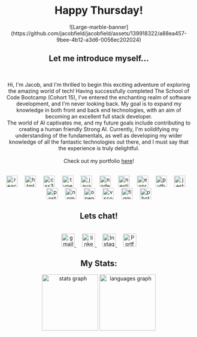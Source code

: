 <div align="center">
<h1>Happy Thursday!</h1>
![Large-marble-banner](https://github.com/jacobfield/jacobfield/assets/139918322/a88ea457-9bee-4b12-a3d6-0056ec202024)


</div>

<!-- intro -->
<div align="center">
<h2>Let me introduce myself...</h2>
<br>
</div>
<p align="center">Hi, I'm Jacob, and I'm thrilled to begin this exciting adventure of exploring the amazing world of tech! Having successfully completed The School of Code Bootcamp (Cohort 15), I've entered the enchanting realm of software development, and I'm never looking back. My goal is to expand my knowledge in both front and back end technologies, with an aim of becoming an excellent full stack developer. <br> The world of AI captivates me, and my future goals include contributing to creating a human friendly Strong AI. Currently, I'm solidifying my understanding of the fundamentals, as well as developing my wider knowledge of all the fantastic technologies out there, and I must say that the experience is truly delightful. <br><br> Check out my portfolio <a target="_blank" href="https://red-portfolio-blush.vercel.app/">here</a>!</p>
<br>

<!-- Tech stack -->

<div align="center">
  <img src="https://cdn.jsdelivr.net/gh/devicons/devicon/icons/react/react-original.svg" height="30" alt="react logo"  />
  <img width="12" />
  <img src="https://cdn.jsdelivr.net/gh/devicons/devicon/icons/html5/html5-original.svg" height="30" alt="html5 logo"  />
  <img width="12" />
  <img src="https://cdn.jsdelivr.net/gh/devicons/devicon/icons/css3/css3-original.svg" height="30" alt="css3 logo"  />
  <img width="12" />
  <img src="https://cdn.jsdelivr.net/gh/devicons/devicon/icons/typescript/typescript-original.svg" height="30" alt="typescript logo"  />
  <img width="12" />
  <img src="https://cdn.jsdelivr.net/gh/devicons/devicon/icons/javascript/javascript-original.svg" height="30" alt="javascript logo"  />
  <img width="12" />
  <img src="https://cdn.jsdelivr.net/gh/devicons/devicon/icons/nodejs/nodejs-original.svg" height="30" alt="nodejs logo"  />
  <img width="12" />
  <img src="https://cdn.jsdelivr.net/gh/devicons/devicon/icons/nextjs/nextjs-original.svg" height="30" alt="nextjs logo"  />
  <img width="12" />
  <img src="https://cdn.jsdelivr.net/gh/devicons/devicon/icons/express/express-original.svg" height="30" alt="express logo"  />
  <img width="12" />
  <img src="https://cdn.jsdelivr.net/gh/devicons/devicon/icons/python/python-original.svg" height="30" alt="python logo"  />
  <img width="12" />
  <img src="https://cdn.jsdelivr.net/gh/devicons/devicon/icons/jest/jest-plain.svg" height="30" alt="jest logo"  />
  <img width="12" />
  <img src="https://cdn.simpleicons.org/postgresql/4169E1" height="30" alt="postgresql logo"  />
  <img width="12" />
  <img src="https://cdn.simpleicons.org/npm/CB3837" height="30" alt="npm logo"  />
  <img width="12" />
  <img src="https://cdn.jsdelivr.net/gh/devicons/devicon/icons/openal/openal-original.svg" height="30" alt="openal logo"  />
  <img width="12" />
  <img src="https://cdn.jsdelivr.net/gh/devicons/devicon/icons/vscode/vscode-original.svg" height="30" alt="vscode logo"  />
  <img width="12" />
  <img src="https://cdn.jsdelivr.net/gh/devicons/devicon/icons/figma/figma-original.svg" height="30" alt="figma logo"  />
  <img width="12" />
  <img src="https://cdn.simpleicons.org/adobephotoshop/31A8FF" height="30" alt="photoshop logo"  />
</div>

<!-- social links -->

<div align="center">
  <h2>Lets chat!</h2>
  <br>
  <a href="mailto:jacobprogrammes@gmail.com" target="_blank">
    <img src="https://private-user-images.githubusercontent.com/139918322/295909841-b484cd43-176f-4231-93fb-3b41e8c094e3.png?jwt=eyJhbGciOiJIUzI1NiIsInR5cCI6IkpXVCJ9.eyJpc3MiOiJnaXRodWIuY29tIiwiYXVkIjoicmF3LmdpdGh1YnVzZXJjb250ZW50LmNvbSIsImtleSI6ImtleTUiLCJleHAiOjE3MDQ5NzU4NTUsIm5iZiI6MTcwNDk3NTU1NSwicGF0aCI6Ii8xMzk5MTgzMjIvMjk1OTA5ODQxLWI0ODRjZDQzLTE3NmYtNDIzMS05M2ZiLTNiNDFlOGMwOTRlMy5wbmc_WC1BbXotQWxnb3JpdGhtPUFXUzQtSE1BQy1TSEEyNTYmWC1BbXotQ3JlZGVudGlhbD1BS0lBVkNPRFlMU0E1M1BRSzRaQSUyRjIwMjQwMTExJTJGdXMtZWFzdC0xJTJGczMlMkZhd3M0X3JlcXVlc3QmWC1BbXotRGF0ZT0yMDI0MDExMVQxMjE5MTVaJlgtQW16LUV4cGlyZXM9MzAwJlgtQW16LVNpZ25hdHVyZT02NTE5MmYzNTc5Yzg2YzZiMjZmOWFkYmZjMGYzNmE2MjJhYjQ2YWI3YzUyN2YzNjEwYmFkMjMxODdhYjU5YTNlJlgtQW16LVNpZ25lZEhlYWRlcnM9aG9zdCZhY3Rvcl9pZD0wJmtleV9pZD0wJnJlcG9faWQ9MCJ9.Avzh-JcRcSfyMdliixx_xjyjdr3nB4btumzH3kBIN5M" height="35" alt="gmail logo"  />
  </a>&nbsp;&nbsp;&nbsp;
  <a href="https://www.linkedin.com/in/jacob-field-683122186/" target="_blank">
    <img src="https://private-user-images.githubusercontent.com/139918322/295910575-529a0c63-a2d8-41e1-9472-4e1743a3bdec.png?jwt=eyJhbGciOiJIUzI1NiIsInR5cCI6IkpXVCJ9.eyJpc3MiOiJnaXRodWIuY29tIiwiYXVkIjoicmF3LmdpdGh1YnVzZXJjb250ZW50LmNvbSIsImtleSI6ImtleTUiLCJleHAiOjE3MDQ5NzYwMzEsIm5iZiI6MTcwNDk3NTczMSwicGF0aCI6Ii8xMzk5MTgzMjIvMjk1OTEwNTc1LTUyOWEwYzYzLWEyZDgtNDFlMS05NDcyLTRlMTc0M2EzYmRlYy5wbmc_WC1BbXotQWxnb3JpdGhtPUFXUzQtSE1BQy1TSEEyNTYmWC1BbXotQ3JlZGVudGlhbD1BS0lBVkNPRFlMU0E1M1BRSzRaQSUyRjIwMjQwMTExJTJGdXMtZWFzdC0xJTJGczMlMkZhd3M0X3JlcXVlc3QmWC1BbXotRGF0ZT0yMDI0MDExMVQxMjIyMTFaJlgtQW16LUV4cGlyZXM9MzAwJlgtQW16LVNpZ25hdHVyZT1kODFhODdmYzc1Y2U2MGZiY2JhNjNkOTBhZWU5ZGZmOTEyYjdhODUzNzU4NzY0ODQ0NGUwZDZiYzljYjQzMmVlJlgtQW16LVNpZ25lZEhlYWRlcnM9aG9zdCZhY3Rvcl9pZD0wJmtleV9pZD0wJnJlcG9faWQ9MCJ9.2v7ReWZpzZMcp929ko4kXm6XmBorBaIEhyIDfJGoEog" height="35" alt="linkedin logo"  />
  </a>&nbsp;&nbsp;&nbsp;
  <a href="https://www.instagram.com/lunar_light_code/" target="_blank">
    <img src="https://private-user-images.githubusercontent.com/139918322/295910156-841c4a3a-9b9a-427b-849f-b301580fe462.png?jwt=eyJhbGciOiJIUzI1NiIsInR5cCI6IkpXVCJ9.eyJpc3MiOiJnaXRodWIuY29tIiwiYXVkIjoicmF3LmdpdGh1YnVzZXJjb250ZW50LmNvbSIsImtleSI6ImtleTUiLCJleHAiOjE3MDQ5NzU5MzMsIm5iZiI6MTcwNDk3NTYzMywicGF0aCI6Ii8xMzk5MTgzMjIvMjk1OTEwMTU2LTg0MWM0YTNhLTliOWEtNDI3Yi04NDlmLWIzMDE1ODBmZTQ2Mi5wbmc_WC1BbXotQWxnb3JpdGhtPUFXUzQtSE1BQy1TSEEyNTYmWC1BbXotQ3JlZGVudGlhbD1BS0lBVkNPRFlMU0E1M1BRSzRaQSUyRjIwMjQwMTExJTJGdXMtZWFzdC0xJTJGczMlMkZhd3M0X3JlcXVlc3QmWC1BbXotRGF0ZT0yMDI0MDExMVQxMjIwMzNaJlgtQW16LUV4cGlyZXM9MzAwJlgtQW16LVNpZ25hdHVyZT0wOTUxNWQ0ZTIwNzEyNjU4M2VlODI5ZmNkMWU2MjRiNDFmMjU4ZmMwMzUzNjNhMGZlY2I0MmE3NmFkNWZkNGI1JlgtQW16LVNpZ25lZEhlYWRlcnM9aG9zdCZhY3Rvcl9pZD0wJmtleV9pZD0wJnJlcG9faWQ9MCJ9.B9o6aQhMy6R37QoVkg-hya3AFlrV6RFHd0QCTTqU49s" height="35" alt="Instagram logo" />
  </a>&nbsp;&nbsp;&nbsp;
   <a href="https://red-portfolio-blush.vercel.app/" target="_blank">
    <img src="https://private-user-images.githubusercontent.com/139918322/295911037-2d78a074-1523-4eeb-ba70-49da20331b4e.png?jwt=eyJhbGciOiJIUzI1NiIsInR5cCI6IkpXVCJ9.eyJpc3MiOiJnaXRodWIuY29tIiwiYXVkIjoicmF3LmdpdGh1YnVzZXJjb250ZW50LmNvbSIsImtleSI6ImtleTUiLCJleHAiOjE3MDQ5NzYxMzIsIm5iZiI6MTcwNDk3NTgzMiwicGF0aCI6Ii8xMzk5MTgzMjIvMjk1OTExMDM3LTJkNzhhMDc0LTE1MjMtNGVlYi1iYTcwLTQ5ZGEyMDMzMWI0ZS5wbmc_WC1BbXotQWxnb3JpdGhtPUFXUzQtSE1BQy1TSEEyNTYmWC1BbXotQ3JlZGVudGlhbD1BS0lBVkNPRFlMU0E1M1BRSzRaQSUyRjIwMjQwMTExJTJGdXMtZWFzdC0xJTJGczMlMkZhd3M0X3JlcXVlc3QmWC1BbXotRGF0ZT0yMDI0MDExMVQxMjIzNTJaJlgtQW16LUV4cGlyZXM9MzAwJlgtQW16LVNpZ25hdHVyZT01NGIyZTZmYWUxMzI3YjBjYzQ4NTg0ZjM4YTJjOGVkZWEwNmM2YWRmZWM2YzE2NjVlNTc3Mjc2MjcxNjZhNjY4JlgtQW16LVNpZ25lZEhlYWRlcnM9aG9zdCZhY3Rvcl9pZD0wJmtleV9pZD0wJnJlcG9faWQ9MCJ9.QuqhnkUTj6EQC8B_FeGqQxhe1CcUcVhzwT93-fyn-7Q" height="35" alt="Portfolio logo" />
  </a>
</div>

<div align="center">
<h2>My Stats:</h2>
<img src="https://github-readme-stats.vercel.app/api?username=jacobfield&show_icons=true&theme=transparent" height="150" alt="stats graph"  />
  <img src="https://github-readme-stats.vercel.app/api/top-langs?username=jacobfield&locale=en&hide_title=false&layout=compact&card_width=320&langs_count=5&theme=transparent" height="150" alt="languages graph"  />

</div>
<br>
<div align="center">
  <!-- contribution snake grid -->

<!-- <a href="https://github.com/Platane/snk"><img src="https://github.com/jacobfield/snake/raw/manual-run-output/only-svg/github-contribution-grid-snake-dark.svg" width="100%"></a> -->

</div>
